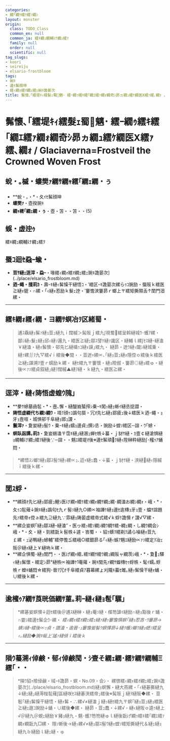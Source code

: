 ```yaml
---
categories:
- 繝｢繝ｳ繧ｹ繧ｿ繝ｼ
layout: monster
origin:
  class: TODO_Class
  common_en: null
  common_ja: 繧ｷ繝ｭ繝輔け繝ｭ繧ｦ
  family: null
  order: null
  scientific: null
tag_slugs:
- koori
- seireiju
- elsario-frostbloom
tags:
- 豌ｷ
- 邊ｾ髴顔坤
- 繧ｨ繝ｫ繧ｵ繝ｪ繧ｪ豌ｷ譫晏次
title: 髴懷､｢繧堤ｷｨ繧髮ｪ蜀魑･ 繧ｰ繝ｩ繧ｷ繧｢繝ｴ繧ｧ繝ｫ繝奇ｼ昴ヵ繝ｭ繧ｹ繝医Χ繧ｧ繧､繝ｫ / Glaciaverna=Frostveil the Crowned Woven Frost
---
```


# 髴懷､｢繧堤ｷｨ繧髮ｪ蜀魑･ 繧ｰ繝ｩ繧ｷ繧｢繝ｴ繧ｧ繝ｫ繝奇ｼ昴ヵ繝ｭ繧ｹ繝医Χ繧ｧ繧､繝ｫ / Glaciaverna=Frostveil the Crowned Woven Frost

## 蛻・｡槭・螻樊ｧ繝ｻ繝ｬ繧｢繝ｪ繝・ぅ

* **蛻・｡・*・夂ｲｾ髴顔坤
* **螻樊ｧ**・壺揆豌ｷ
* **繝ｬ繧｢繝ｪ繝・ぅ**・壺・笘・・笘・・(5)

## 蜈・虚迚ｩ
繧ｷ繝ｭ繝輔け繝ｭ繧ｦ

## 蜃ｺ迴ｾ蝨ｰ蝓・

* **荳ｻ縺ｪ逕滓・蝨ｰ**・喙繧ｨ繝ｫ繧ｵ繝ｪ繧ｪ豌ｷ譫晏次](../place/elsario_frostbloom.md)
* **迺ｰ蠅・擅莉ｶ**・壽ｰｷ縺ｨ髴懆干縺悟ｺ・′繧区ｰｷ譫晏次縲らｩｺ豌励・蜃阪ｋ繧医≧縺ｫ貔・∩縲・｢ｨ縺ｫ荵励ｋ髮ｪ迚・′窶憺浹窶昴ｒ螂上〒繧矩撕隰舌↑閨門沺縲・

---

## 繧ｷ繝ｫ繧ｨ繝・ヨ繝ｻ螟冶ｦ区緒蜀・

> 逋ｽ驫縺ｮ髴ｧ縺ｮ荳ｭ縺九ｉ闊槭＞髯阪ｊ繧九∫視蜀繧呈斡縺城ｳ･蠖ｱ縲・
> 鄙ｼ縺ｯ髮ｪ縺ｮ邱ｨ縺ｿ邏九・繧医≧縺ｪ鄒ｽ譬ｹ縺ｧ讒区・縺輔ｌ縲∫ｾｽ縺ｰ縺溘￥縺溘・縺ｫ髴懊・邨先匕縺檎ｩｺ縺ｫ謨｣繧九・
> 縺昴・迸ｳ縺ｯ闥ｼ縺城乗・縺ｧ縲∬ｦ九▽繧√ｉ繧後◆閠・・荳迸ｬ縲∝､｢縺ｮ荳ｭ縺ｫ隱倥ｏ繧後ｋ繧医≧縺ｪ諢溯ｦ壹ｒ蠕励ｋ縲・
> 縺ｾ繧九〒窶懷・縺ｮ險俶・窶昴◎縺ｮ繧ゅ・縺後∝ｧｿ繧貞叙縺｣縺ｦ闊槭▲縺ｦ縺・ｋ縺九・繧医≧縲・

---

## 逕滓・縺ｨ陦悟虚蝗ｳ隗｣

* **豢ｻ蜍墓凾髢・*・壼､懈・縺醍峩蜑搾ｼ乗ｰｷ闖ｯ縺ｮ蜥ｲ縺丞捉譛・
* **陦悟虚繝代ち繝ｼ繝ｳ**・壻ｸ顔ｩｺ譌句屓・冗ｵ先匕縺ｮ郢疲ｭ後↓繧医ｋ迺ｰ蠅・ｮ牙ｮ壼喧・城惧邨千阜縺ｮ邯ｭ謖・
* **鬟滓ｧ**・夐妛縺ｮ髻ｳ・乗ｰｷ縺ｮ蠕ｮ邊貞ｭ撰ｼ丞・豌励↓螳ｿ繧区─諠・ｳ｢蜍・
* **螟臥函譚｡莉ｶ**・夐妛蜴溘〒霑ｷ縺｣縺溷ｭ蝉ｾ帙↓蟇・ｊ豺ｻ縺・ｶ壹￠縺滄惧縺ｮ繝輔け繝ｭ繧ｦ縺後∵─諠・・魑ｴ繧堤ｵ後※邊ｾ髴頑ｸ縺ｨ陞榊粋縺励∫･櫁ｩｱ蛹悶・

> *縲悟ｽｼ螂ｳ縺ｮ鄒ｽ髻ｳ縺ｯ縲∝ｭ､迢ｬ縺ｪ蠢・↓蟇・ｊ豺ｻ縺・浹縺縺ｨ隱槭ｉ繧後ｋ縲・

---

## 閭ｽ蜉・

* **縲顔ｵ先匕縺ｮ郢疲ｭ鯉ｼ医け繝ｬ繧ｹ繧ｿ繝ｫ繝ｻ繝ｪ繝･繝溘お繝ｼ繝ｫ・峨・*・夂ｩｺ髢薙↓豌ｷ縺ｮ譌句ｾ九ｒ髻ｿ縺九○縲∝袖譁ｹ縺ｮ邊ｾ逾槫ｮ牙ｮ壹・蟷ｻ諠題先ｧ繧帝ｫ倥ａ繧九⊇縺九∵雰縺ｮ陦晏虚繧帝式繧√ｋ蜉ｹ譫懊ｒ謖√▽縲・
* **縲企妛螟｢縺ｮ鄒ｽ縺ｰ縺溘″・医ヮ繧ｯ繧ｿ繝ｼ繝ｳ繝ｻ繧ｰ繝ｪ繝・し繝ｳ繝会ｼ峨・*・夊・縺・剄繧翫ｋ髫帙↓遽・峇蜀・・貂ｩ蠎ｦ繧剃ｸ譎ら噪縺ｫ荳九￡縲・ｭ泌鴨縺ｮ蜍輔″繧停憺≦繧峨○繧銀昴る｢ｨ縺ｨ蜈ｱ魑ｴ縺励∝ｧｿ繧定ｦ冶ｪ阪＠縺ｫ縺上￥縺吶ｋ縲・
* **縲企惧蜀･縺ｮ閨門・・医げ繝ｬ繧､繧ｹ繝ｻ繧ｳ繝ｭ繝阪ャ繝茨ｼ峨・*・夐ｭ驛ｨ縺ｮ髴懷・繧定ｼ昴°縺帙∝袖譁ｹ1菴薙・豌ｷ閠先ｧ繝ｻ蝗槫ｾｩ蜉帙・髦ｲ蠕｡蜉帙ｒ蠑ｷ蛹悶☆繧狗･晉ｦ冗ｵ千阜繧貞ｱ暮幕縲ょ刈隴ｷ蟇ｾ雎｡縺ｯ髴懆干縺ｫ蛹・∪繧後ｋ縲・

---

## 逾櫁ｩｱ繝ｻ莨晄価繝ｻ菫｡莉ｰ縺ｨ縺ｮ髢｢騾｣

> *縲碁妛螟懊↓迴ｾ繧後＠逋ｽ縺榊・縺ｮ菴ｿ縺・楳笏謔ｲ縺励∩縺ｮ豁後ｒ蛹・∩霎ｼ繧邊ｾ髴企ｳ･縲・
> *繧ｨ繝ｫ繧ｵ繝ｪ繧ｪ縺ｧ縺ｯ窶憺惧螟｢縺ｮ荵吝･ｳ窶昴→蜻ｼ縺ｰ繧後∝ｯ貞・譛溘・逾晉･ｭ窶憺妛髻ｳ螟懌昴↓縺ｦ蠖ｼ螂ｳ縺ｮ蟋ｿ繧呈ｨ｡縺励◆豌ｷ蜒上′謐ｧ縺偵ｉ繧後ｋ*

---

## 隕ｳ蟇溯ｨ倬鹸・郁ｨ倬鹸閠・ｼ壹そ繝ｪ繝･繧ｹ繝ｻ繝輔Ξ繧｢・・

> *隕ｳ貂ｬ險倬鹸・域ｰｷ譫昴・螟・No.09・会ｼ・
> 縲啓繧ｨ繝ｫ繧ｵ繝ｪ繧ｪ豌ｷ譫晏次](../place/elsario_frostbloom.md)縺ｮ螟懈・縺大燕縲・｢ｨ縺碁撕縺九↓縺ｪ縺｣縺溽椪髢薙∫區縺咲ｾｽ縺碁浹繧帝｣繧後※髯阪ｊ縺ｦ縺阪◆縲・
> 荳髱｢縺ｮ髴懆干縺悟・縺ｫ髴・∴縲√≠縺溘ｊ縺ｯ縺ｾ繧九〒螟｢縺ｮ荳ｭ縺ｮ繧医≧縺ｪ遨ｺ豌励↓蛹・∪繧後◆縲・
> 縺昴・荳ｭ蠢・↓縲√・縺ｨ縺阪ｏ逵ｩ縺上√＠縺九＠蜆ｪ縺励￥豬ｮ縺九・魑･蠖ｱ笏笏縺ゅｌ縺後翫げ繝ｩ繧ｷ繧｢繝ｴ繧ｧ繝ｫ繝翫九□縲・
> 隱ｿ蜥後→縺ｯ縲√≠縺ｮ鄒ｽ髻ｳ縺ｫ螳ｿ繧矩撕縺代＆縺ｪ縺ｮ縺九ｂ縺励ｌ縺ｪ縺・ゅ